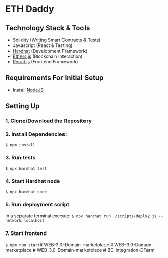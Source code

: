 # ETH Daddy 

## Technology Stack & Tools

- Solidity (Writing Smart Contracts & Tests)
- Javascript (React & Testing)
- [Hardhat](https://hardhat.org/) (Development Framework)
- [Ethers.js](https://docs.ethers.io/v5/) (Blockchain Interaction)
- [React.js](https://reactjs.org/) (Frontend Framework)

## Requirements For Initial Setup
- Install [NodeJS](https://nodejs.org/en/)

## Setting Up
### 1. Clone/Download the Repository

### 2. Install Dependencies:
`$ npm install`

### 3. Run tests
`$ npx hardhat test`

### 4. Start Hardhat node
`$ npx hardhat node`

### 5. Run deployment script
In a separate terminal execute:
`$ npx hardhat run ./scripts/deploy.js --network localhost`

### 7. Start frontend
`$ npm run start`#   W E B - 3 . 0 - D o m a i n - m a r k e t p l a c e  
 #   W E B - 3 . 0 - D o m a i n - m a r k e t p l a c e  
 #   W E B - 3 . 0 - D o m a i n - m a r k e t p l a c e  
 #   B C - I n t e g r a t i o n - D F a r m  
 